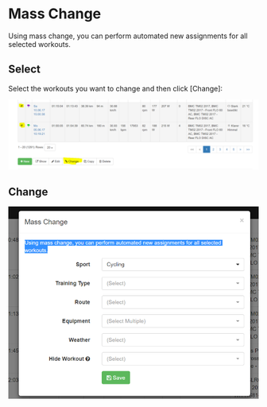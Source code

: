 # Mass Change

Using mass change, you can perform automated new assignments for all selected workouts.

## Select

Select the workouts you want to change and then click [Change]:

![Screenshot](img/Workouts-Table-Change-Velo-Hero.png)

## Change

![Screenshot](img/Workouts-Table-Change-2-Velo-Hero.png)